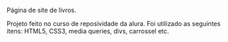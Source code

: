 
Página de site de livros.

Projeto feito no curso de reposividade da alura.
Foi utilizado as seguintes itens:
HTML5, CSS3, media queries, divs, carrossel etc.


